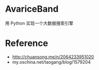 # AvariceBand
用 Python 实现一个大数据搜索引擎

# Reference
- http://chuansong.me/n/2064233951020
- my.oschina.net/taogang/blog/1579204
